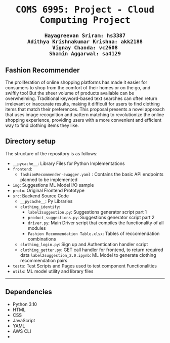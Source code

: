 <div align="center">

<samp>

<h1> COMS 6995: Project - Cloud Computing Project</h1>

<h3> Hayagreevan Sriram: hs3387 <br>  Adithya Krishnakumar Krishna: akk2188 <br> Vignay Chanda: vc2608 <br> Shamin Aggarwal: sa4129</h3>
</samp>   

</div>     

## Fashion Recommender
The proliferation of online shopping platforms has made it easier for consumers to shop from the comfort of their homes or on the go, and swiftly too! But the sheer volume of products available can be overwhelming. Traditional keyword-based text searches can often return irrelevant or inaccurate results, making it difficult for users to find clothing items that match their preferences. This proposal presents a novel approach that uses image recognition and pattern matching to revolutionize the online shopping experience, providing users with a more convenient and efficient way to find clothing items they like.


## Directory setup
<!---------------------------------------------------------------------------------------------------------------->
The structure of the repository is as follows: 

- `__pycache__`: Library Files for Python Implementations
- `frontend`: 
	- `fashionRecommender-swagger.yaml` : Contains the basic API endpoints planned to be implemented
- `img`: Suggestions ML Model I/O sample
- `proto`: Original Frontend Prototype
- `src`: Backend Source Code
	- `__pycache__`: Py Libraries
	- `clothing_identify`:
		- `label2suggestion.py`: Suggestions generator script part 1
		- `product_suggestions.py`: Suggestions generator script part 2
		- `driver.py`: Main Driver script that compiles the functionality of all modules
		- `Fashion Recommendation Table.xlsx`: Tables of reccomendation combinations 
	- `clothing_login.py`: Sign up and Authentication handler script
	- `clothing_getter.py`: GET call handler for frontend, to return required data
	 `label2suggestion_2.0.ipynb`: ML Model to generate clothing recommendation pairs
- `tests`: Test Scripts and Pages used to test component Functionalities
- `utils`: ML model utility and library files

---

## Dependencies
- Python 3.10
- HTML
- CSS
- JavaScript
- YAML
- AWS CLI
- 